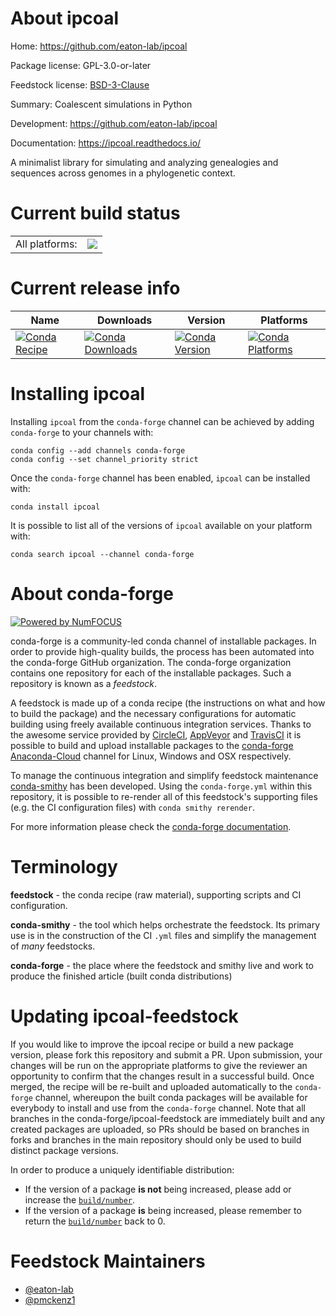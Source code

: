 About ipcoal
============

Home: https://github.com/eaton-lab/ipcoal

Package license: GPL-3.0-or-later

Feedstock license: [BSD-3-Clause](https://github.com/conda-forge/ipcoal-feedstock/blob/master/LICENSE.txt)

Summary: Coalescent simulations in Python

Development: https://github.com/eaton-lab/ipcoal

Documentation: https://ipcoal.readthedocs.io/

A minimalist library for simulating and analyzing genealogies
and sequences across genomes in a phylogenetic context.


Current build status
====================


<table><tr><td>All platforms:</td>
    <td>
      <a href="https://dev.azure.com/conda-forge/feedstock-builds/_build/latest?definitionId=10109&branchName=master">
        <img src="https://dev.azure.com/conda-forge/feedstock-builds/_apis/build/status/ipcoal-feedstock?branchName=master">
      </a>
    </td>
  </tr>
</table>

Current release info
====================

| Name | Downloads | Version | Platforms |
| --- | --- | --- | --- |
| [![Conda Recipe](https://img.shields.io/badge/recipe-ipcoal-green.svg)](https://anaconda.org/conda-forge/ipcoal) | [![Conda Downloads](https://img.shields.io/conda/dn/conda-forge/ipcoal.svg)](https://anaconda.org/conda-forge/ipcoal) | [![Conda Version](https://img.shields.io/conda/vn/conda-forge/ipcoal.svg)](https://anaconda.org/conda-forge/ipcoal) | [![Conda Platforms](https://img.shields.io/conda/pn/conda-forge/ipcoal.svg)](https://anaconda.org/conda-forge/ipcoal) |

Installing ipcoal
=================

Installing `ipcoal` from the `conda-forge` channel can be achieved by adding `conda-forge` to your channels with:

```
conda config --add channels conda-forge
conda config --set channel_priority strict
```

Once the `conda-forge` channel has been enabled, `ipcoal` can be installed with:

```
conda install ipcoal
```

It is possible to list all of the versions of `ipcoal` available on your platform with:

```
conda search ipcoal --channel conda-forge
```


About conda-forge
=================

[![Powered by NumFOCUS](https://img.shields.io/badge/powered%20by-NumFOCUS-orange.svg?style=flat&colorA=E1523D&colorB=007D8A)](http://numfocus.org)

conda-forge is a community-led conda channel of installable packages.
In order to provide high-quality builds, the process has been automated into the
conda-forge GitHub organization. The conda-forge organization contains one repository
for each of the installable packages. Such a repository is known as a *feedstock*.

A feedstock is made up of a conda recipe (the instructions on what and how to build
the package) and the necessary configurations for automatic building using freely
available continuous integration services. Thanks to the awesome service provided by
[CircleCI](https://circleci.com/), [AppVeyor](https://www.appveyor.com/)
and [TravisCI](https://travis-ci.com/) it is possible to build and upload installable
packages to the [conda-forge](https://anaconda.org/conda-forge)
[Anaconda-Cloud](https://anaconda.org/) channel for Linux, Windows and OSX respectively.

To manage the continuous integration and simplify feedstock maintenance
[conda-smithy](https://github.com/conda-forge/conda-smithy) has been developed.
Using the ``conda-forge.yml`` within this repository, it is possible to re-render all of
this feedstock's supporting files (e.g. the CI configuration files) with ``conda smithy rerender``.

For more information please check the [conda-forge documentation](https://conda-forge.org/docs/).

Terminology
===========

**feedstock** - the conda recipe (raw material), supporting scripts and CI configuration.

**conda-smithy** - the tool which helps orchestrate the feedstock.
                   Its primary use is in the construction of the CI ``.yml`` files
                   and simplify the management of *many* feedstocks.

**conda-forge** - the place where the feedstock and smithy live and work to
                  produce the finished article (built conda distributions)


Updating ipcoal-feedstock
=========================

If you would like to improve the ipcoal recipe or build a new
package version, please fork this repository and submit a PR. Upon submission,
your changes will be run on the appropriate platforms to give the reviewer an
opportunity to confirm that the changes result in a successful build. Once
merged, the recipe will be re-built and uploaded automatically to the
`conda-forge` channel, whereupon the built conda packages will be available for
everybody to install and use from the `conda-forge` channel.
Note that all branches in the conda-forge/ipcoal-feedstock are
immediately built and any created packages are uploaded, so PRs should be based
on branches in forks and branches in the main repository should only be used to
build distinct package versions.

In order to produce a uniquely identifiable distribution:
 * If the version of a package **is not** being increased, please add or increase
   the [``build/number``](https://docs.conda.io/projects/conda-build/en/latest/resources/define-metadata.html#build-number-and-string).
 * If the version of a package **is** being increased, please remember to return
   the [``build/number``](https://docs.conda.io/projects/conda-build/en/latest/resources/define-metadata.html#build-number-and-string)
   back to 0.

Feedstock Maintainers
=====================

* [@eaton-lab](https://github.com/eaton-lab/)
* [@pmckenz1](https://github.com/pmckenz1/)

